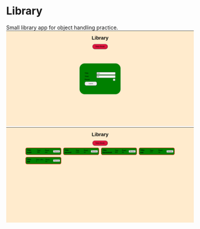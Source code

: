 # Library
Small library app for object handling practice.
![Alt text](<Screenshot from 2024-01-22 16-24-14.png>)
![Alt text](<Screenshot from 2024-01-22 16-25-07.png>)